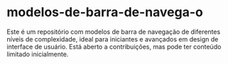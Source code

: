 # modelos-de-barra-de-navega-o
Este é um repositório com modelos de barra de navegação de diferentes níveis de complexidade, ideal para iniciantes e avançados em design de interface de usuário. Está aberto a contribuições, mas pode ter conteúdo limitado inicialmente. 
